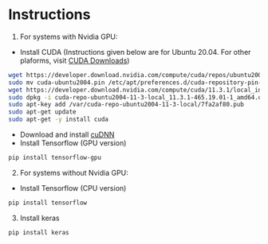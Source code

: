 # Instructions


1. For systems with Nvidia GPU:
* Install CUDA (Instructions given below are for Ubuntu 20.04. For other plaforms, visit [CUDA Downloads](https://developer.nvidia.com/cuda-downloads))
```bash
wget https://developer.download.nvidia.com/compute/cuda/repos/ubuntu2004/x86_64/cuda-ubuntu2004.pin
sudo mv cuda-ubuntu2004.pin /etc/apt/preferences.d/cuda-repository-pin-600
wget https://developer.download.nvidia.com/compute/cuda/11.3.1/local_installers/cuda-repo-ubuntu2004-11-3-local_11.3.1-465.19.01-1_amd64.deb
sudo dpkg -i cuda-repo-ubuntu2004-11-3-local_11.3.1-465.19.01-1_amd64.deb
sudo apt-key add /var/cuda-repo-ubuntu2004-11-3-local/7fa2af80.pub
sudo apt-get update
sudo apt-get -y install cuda
```
* Download and install [cuDNN](https://developer.nvidia.com/rdp/cudnn-download)
* Install Tensorflow (GPU version)
```bash
pip install tensorflow-gpu
```

2. For systems without Nvidia GPU:
* Install Tensorflow (CPU version)
```bash
pip install tensorflow
```

3. Install keras
```bash
pip install keras
```

